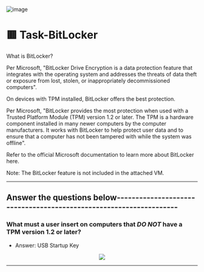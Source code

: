 
![image](https://user-images.githubusercontent.com/94435318/162138207-3af8650f-0685-4602-b1c5-785412c5225c.png)

# 🟥 Task-BitLocker

What is BitLocker?

Per Microsoft, "BitLocker Drive Encryption is a data protection feature that integrates with the operating system and addresses the threats of data theft or exposure from lost, stolen, or inappropriately decommissioned computers".

On devices with TPM installed, BitLocker offers the best protection.

Per Microsoft, "BitLocker provides the most protection when used with a Trusted Platform Module (TPM) version 1.2 or later. The TPM is a hardware component installed in many newer computers by the computer manufacturers. It works with BitLocker to help protect user data and to ensure that a computer has not been tampered with while the system was offline".

Refer to the official Microsoft documentation to learn more about BitLocker here. 

Note: The BitLocker feature is not included in the attached VM.

----------------------------------------------------------------------------------------------

Answer the questions below-------------------------------------------------------------------
--

### What must a user insert on computers that *DO NOT* have a TPM version 1.2 or later?

- Answer: USB Startup Key

<p align="center">
  <img src="https://user-images.githubusercontent.com/94435318/162146312-23ee22ae-d85f-4495-a017-c988f8034847.png">
</p>
  
--------------------------------------------------------------------------------------------------
